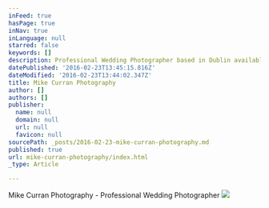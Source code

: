 ```yaml
---
inFeed: true
hasPage: true
inNav: true
inLanguage: null
starred: false
keywords: []
description: Professional Wedding Photographer based in Dublin available Nationwide
datePublished: '2016-02-23T13:45:15.816Z'
dateModified: '2016-02-23T13:44:02.347Z'
title: Mike Curran Photography
author: []
authors: []
publisher:
  name: null
  domain: null
  url: null
  favicon: null
sourcePath: _posts/2016-02-23-mike-curran-photography.md
published: true
url: mike-curran-photography/index.html
_type: Article

---
```

Mike Curran Photography - Professional Wedding Photographer
![](https://the-grid-user-content.s3-us-west-2.amazonaws.com/858acd1c-c8fa-40b4-b93f-3483e1740bf3.PNG)